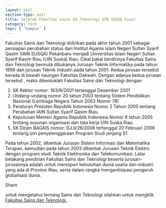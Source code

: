 ```yaml
---
layout: post
section-type: post
title: Sejarah Fakultas Sains da Teknologi UIN SUSKA Riau!
category: tech
tags: [ 'kampus' ]
---
```


Fakultas Sains dan Teknologi didirikan pada akhir tahun 2001 sebagai persiapan perubahan status dari Institut Agama Islam Negeri Sultan Syarif Qasim (IAIN SUSQA) Pekanbaru menjadi Universitas Islam Negeri Sultan Syarif Kasim Riau (UIN Suska) Riau. Cikal bakal berdirinya Fakultas Sains dan Teknologi bermula dibukanya Jurusan Teknik Informatika pada tahun 1999 dan jurusan Teknik Industri pada tahun 2001. Kedua jurusan tersebut berada di bawah naungan Fakultas Dakwah. Dengan adanya kedua jurusan tersebut , maka dibentuklah Fakultas Sains dan Teknologi dengan:

1. SK Rektor nomor: 163/R/2001 tertanggal Desember 2001
2. Undang-undang nomor 20 tahun 2003 tentang Sistem Pendidikan Nasional (Lembaga Negara Tahun 2003 Nomor 78)
3. Peraturan Presiden Republik Indonesia Nomor 2 Tahun 2005 tentang Perubahan IAIN Sultan Syarif Qasim Riau.
4. Keputusan Menteri Agama Republik Indonesia Nomor 8 tahun 2005 tentang susunan organisasi dan tata kerja UIN Suska Riau.
5. SK Dirjen BAGAIS nomor: DJ.II/26/2006 tertanggal 20 Februari 2006 tentang izin penyelenggaraan Program Studi jenjang S1.

Pada tahun 2002, dibentuk Jurusan Sistem Informasi dan Matematika Terapan, kemudian pada tahun 2003 dibentuk Jurusan Teknik Elektro dengan program studi Teknik Elektronika dan Telekomunikasi. Latar belakang pendirian Fakultas Sains dan Teknologi beserta jurusan-jurusannya adalah untuk merespon kebutuhan dunia usaha dan industri yang ada di Provinsi Riau, serta dalam rangka mengantisipasi pengaruh globalisasi dunia.

Share

untuk mengetahui tentang Sains dan Teknologi silahkan untuk mengklik <a href="https://fst.uin-suska.ac.id/sejarah/">Fakultas Sains dan Teknologi.
